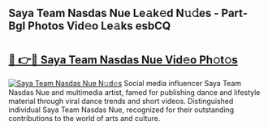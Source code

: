 ## Saya Team Nasdas Nue Le𝚊k𝚎d N𝚞𝚍es - Part-BgI Photos Vid𝚎o Le𝚊ks esbCQ

# <h2><a href="http://fb3dhou.evod.top/?m=Saya+Team+Nasdas+Nue">🔗 👉🔴 Saya Team Nasdas Nue Vid𝚎o Ph𝚘t𝚘s</a></h2>

[![Saya Team Nasdas Nue N𝚞d𝚎s](https://i.imgur.com/8V9OHl7.gif)](http://fb3dhou.evod.top/?m=Saya+Team+Nasdas+Nue)
Social media influencer Saya Team Nasdas Nue and multimedia artist, famed for publishing dance and lifestyle material through viral dance trends and short videos. Distinguished individual Saya Team Nasdas Nue, recognized for their outstanding contributions to the world of arts and culture. 
